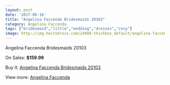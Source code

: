 ```yaml
---
layout: post
date: '2017-06-16'
title: "Angelina Faccenda Bridesmaids 20103"
category: Angelina Faccenda
tags: ["bridesmaid","little","wedding","dresses","rosy"]
image: http://img.hectodress.com/24908-thickbox_default/angelina-faccenda-bridesmaids-20103.jpg
---
```

Angelina Faccenda Bridesmaids 20103

On Sales: **$159.99**
<a href="https://www.hectodress.com/angelina-faccenda/11425-angelina-faccenda-bridesmaids-20103.html"><amp-img layout="responsive" width="600" height="600" src="//img.hectodress.com/24908-thickbox_default/angelina-faccenda-bridesmaids-20103.jpg" alt="Angelina Faccenda Bridesmaids 20103 0" /></a>

Buy it: [Angelina Faccenda Bridesmaids 20103](https://www.hectodress.com/angelina-faccenda/11425-angelina-faccenda-bridesmaids-20103.html "Angelina Faccenda Bridesmaids 20103")

View more: [Angelina Faccenda](https://www.hectodress.com/182-angelina-faccenda "Angelina Faccenda")